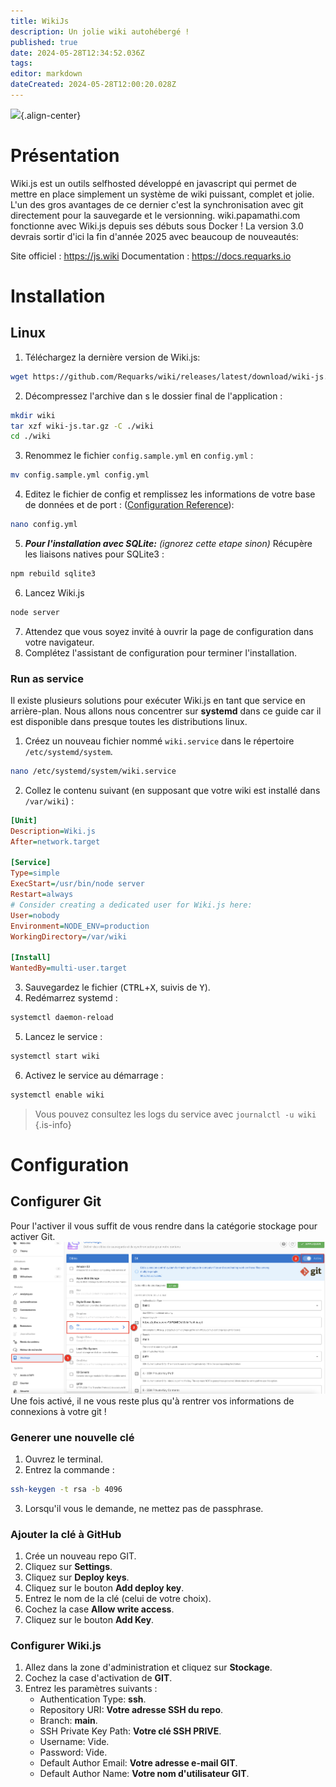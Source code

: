 ```yaml
---
title: WikiJs
description: Un jolie wiki autohébergé !
published: true
date: 2024-05-28T12:34:52.036Z
tags: 
editor: markdown
dateCreated: 2024-05-28T12:00:20.028Z
---
```


![](https://cdn-images.threadless.com/threadless-media/artist_shops/shops/wikijs/profile/logo-1531876777-e927870eea78296b4aa681910b70a189.png?v=3&d=eyJvbmx5X21ldGEiOiBmYWxzZSwgImZvcmNlIjogZmFsc2UsICJvcHMiOiBbWyJyZXNpemUiLCBbNjAwLCAyNTBdLCB7fV1dfQ==){.align-center}

# Présentation
Wiki.js est un outils selfhosted développé en javascript qui permet de mettre en place simplement un système de wiki puissant, complet et jolie.
L'un des gros avantages de ce dernier c'est la synchronisation avec git directement pour la sauvegarde et le versionning.
wiki.papamathi.com fonctionne avec Wiki.js depuis ses débuts sous Docker !
La version 3.0 devrais sortir d'ici la fin d'année 2025 avec beaucoup de nouveautés:

Site officiel : https://js.wiki
Documentation : https://docs.requarks.io

# Installation
## Linux

1. Téléchargez la dernière version de Wiki.js:
  ```bash
  wget https://github.com/Requarks/wiki/releases/latest/download/wiki-js.tar.gz
  ```
2. Décompressez l'archive dan s le dossier final de l'application :
  ```bash
  mkdir wiki
  tar xzf wiki-js.tar.gz -C ./wiki
  cd ./wiki
  ```
3. Renommez le fichier `config.sample.yml` en `config.yml` :
  ```bash
  mv config.sample.yml config.yml
  ```
4. Editez le fichier de config et remplissez les informations de votre base de données et de port : ([Configuration Reference](/install/config)):
  ```bash
  nano config.yml
  ```
5. ***Pour l'installation avec SQLite:*** *(ignorez cette etape sinon)* Récupère les liaisons natives pour SQLite3 :
  ```bash
  npm rebuild sqlite3
  ```
6. Lancez Wiki.js
  ```bash
  node server
  ```
7. Attendez que vous soyez invité à ouvrir la page de configuration dans votre navigateur.
8. Complétez l'assistant de configuration pour terminer l'installation.

### Run as service

Il existe plusieurs solutions pour exécuter Wiki.js en tant que service en arrière-plan. Nous allons nous concentrer sur **systemd** dans ce guide car il est disponible dans presque toutes les distributions linux.

1. Créez un nouveau fichier nommé `wiki.service` dans le répertoire `/etc/systemd/system`.
  ```bash
  nano /etc/systemd/system/wiki.service
  ```
2. Collez le contenu suivant (en supposant que votre wiki est installé dans `/var/wiki`) :
  ```ini
  [Unit]
  Description=Wiki.js
  After=network.target

  [Service]
  Type=simple
  ExecStart=/usr/bin/node server
  Restart=always
  # Consider creating a dedicated user for Wiki.js here:
  User=nobody
  Environment=NODE_ENV=production
  WorkingDirectory=/var/wiki

  [Install]
  WantedBy=multi-user.target
  ```
3. Sauvegardez le fichier (<kbd>CTRL</kbd>+<kbd>X</kbd>, suivis de <kbd>Y</kbd>).
4. Redémarrez systemd :
  ```bash
  systemctl daemon-reload
  ```
5. Lancez le service :
  ```bash
  systemctl start wiki
  ```
6. Activez le service au démarrage :
  ```bash
  systemctl enable wiki
  ```

> Vous pouvez consultez les logs du service avec `journalctl -u wiki`
{.is-info}


# Configuration
## Configurer Git
Pour l'activer il vous suffit de vous rendre dans la catégorie stockage pour activer Git.
![gitwikijs.png](/images/selfhosted/wikijs/gitwikijs.png)
Une fois activé, il ne vous reste plus qu'à rentrer vos informations de connexions à votre git !

### Generer une nouvelle clé
1. Ouvrez le terminal.
2. Entrez la commande :
```bash
ssh-keygen -t rsa -b 4096
```
3. Lorsqu'il vous le demande, ne mettez pas de passphrase.

### Ajouter la clé à GitHub
1. Crée un nouveau repo GIT.
2. Cliquez sur **Settings**.
3. Cliquez sur **Deploy keys**.
4. Cliquez sur le bouton **Add deploy key**.
5. Entrez le nom de la clé (celui de votre choix).
6. Cochez la case **Allow write access**.
7. Cliquez sur le bouton **Add Key**.

### Configurer Wiki.js
1. Allez dans la zone d'administration et cliquez sur **Stockage**.
2. Cochez la case d'activation de **GIT**.
3. Entrez les paramètres suivants :
	- Authentication Type: **ssh**.
	- Repository URI: **Votre adresse SSH du repo**.
	- Branch: **main**.
	- SSH Private Key Path: **Votre clé SSH PRIVE**.
	- Username: Vide.
	- Password: Vide.
	- Default Author Email: **Votre adresse e-mail GIT**.
	- Default Author Name: **Votre nom d'utilisateur GIT**.